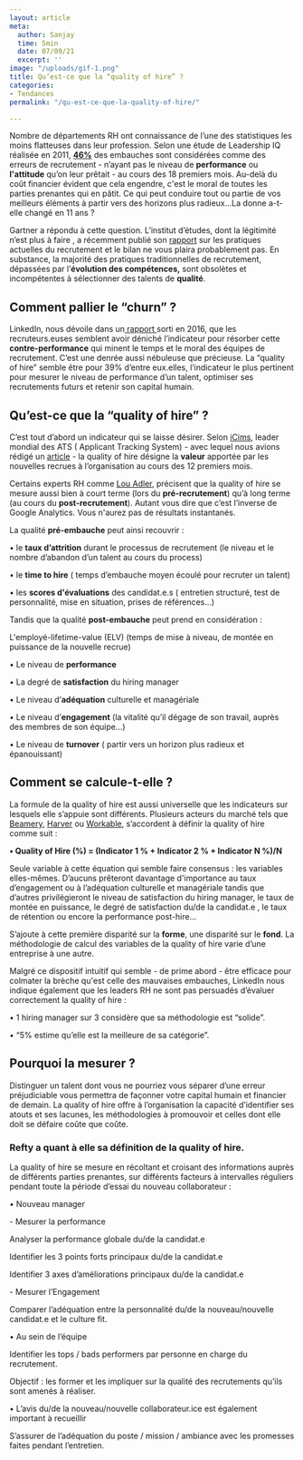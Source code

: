 ```yaml
---
layout: article
meta:
  author: Sanjay
  time: 5min
  date: 07/09/21
  excerpt: ''
image: "/uploads/gif-1.png"
title: Qu’est-ce que la “quality of hire” ?
categories:
- Tendances
permalink: "/qu-est-ce-que-la-quality-of-hire/"

---
```

Nombre de départements RH ont connaissance de l’une des statistiques les moins flatteuses dans leur profession. Selon une étude de Leadership IQ réalisée en 2011, [ **46%**](https://www.leadershipiq.com/blogs/leadershipiq/35354241-why-new-hires-fail-emotional-intelligence-vs-skills) des embauches sont considérées comme des erreurs de recrutement - n’ayant pas le niveau de **performance** ou **l'attitude** qu’on leur prêtait - au cours des 18 premiers mois. Au-delà du coût financier évident que cela engendre, c'est le moral de toutes les parties prenantes qui en pâtit.  Ce qui peut conduire tout ou partie de vos meilleurs éléments  à partir vers des horizons plus radieux...La donne a-t-elle changé en 11 ans ?

Gartner a répondu à cette question. L’institut d’études,  dont la légitimité n’est plus à faire , a récemment publié son [rapport](https://www.gartner.com/en/human-resources/insights/redesign-your-recruiting-strategy) sur les pratiques actuelles du recrutement et le bilan ne vous plaira probablement pas. En substance, la majorité des pratiques traditionnelles de recrutement, dépassées par l’**évolution des compétences,** sont obsolètes et incompétentes à sélectionner des talents de **qualité**.

## Comment pallier le “churn” ?

LinkedIn, nous dévoile dans un[ rapport ](https://business.linkedin.com/content/dam/business/talent-solutions/global/en_us/c/pdfs/GRT16_GlobalRecruiting_100815.pdf)sorti en 2016,  que les recruteurs.euses semblent avoir déniché l’indicateur pour résorber cette **contre-performance** qui minent le temps et le moral des équipes de recrutement. C’est une denrée aussi nébuleuse que précieuse. La “quality of hire” semble être pour 39% d’entre eux.elles, l’indicateur le plus pertinent pour mesurer le niveau de performance d’un talent, optimiser ses recrutements futurs et retenir son capital humain.

## Qu’est-ce que la “quality of hire” ?

C’est tout d’abord un indicateur qui se laisse désirer. Selon [iCims](https://www.icims.com/glossary/recruiting-metrics/#6), leader mondial des ATS ( Applicant Tracking System) - avec lequel nous avions rédigé un [article](https://blog.refty.co/recruteur-un-poste-de-reve/) - la quality of hire désigne la **valeur** apportée par les nouvelles recrues à l’organisation au cours des 12 premiers mois.

Certains experts RH comme [Lou Adler](https://www.inc.com/lou-adler/use-the-magic-card-to-measure-and-maximize-quality-of-hire.html), précisent que la quality of hire se mesure aussi bien à court terme (lors du **pré-recrutement**)  qu’à long terme (au cours du **post-recrutement**). Autant vous dire que c’est l’inverse de Google Analytics. Vous n'aurez pas de résultats instantanés.

La qualité **pré-embauche** peut ainsi recouvrir :

• le **taux d’attrition** durant le processus de recrutement (le niveau et le nombre d’abandon d’un talent au cours du process)

• le **time to hire** ( temps d’embauche moyen écoulé pour recruter un talent)

• les **scores d'évaluations** des candidat.e.s ( entretien structuré, test de personnalité, mise en situation, prises de références…)

Tandis que la qualité **post-embauche** peut prend en considération :

L'employé-lifetime-value (ELV)  (temps de mise à niveau, de montée en puissance de la nouvelle recrue)

• Le niveau de **performance**

• La degré de **satisfaction** du hiring manager

• Le niveau d’**adéquation** culturelle et managériale

• Le niveau d’**engagement** (la vitalité qu’il dégage de son travail, auprès des membres de son équipe…)

• Le niveau de **turnover** ( partir vers un horizon plus radieux et épanouissant)

## Comment se calcule-t-elle ?

La formule de la quality of hire est aussi universelle que les indicateurs  sur lesquels elle s’appuie sont différents. Plusieurs acteurs du marché tels que [Beamery](https://beamery.com/resources/blogs/quality-of-hire-the-5-best-ways-to-measure-recruitments-golden-metric), [Harver](https://harver.com/blog/quality-of-hire/#EngagementSurvey) ou [Workable](https://resources.workable.com/tutorial/quality-of-hire), s’accordent à définir la quality of hire comme suit :

**• Quality of Hire (%) = (Indicator 1 % + Indicator 2 % + Indicator N %)/N**

Seule variable à cette équation qui semble faire consensus : les variables elles-mêmes. D’aucuns prêteront davantage d'importance au taux d’engagement ou à l’adéquation culturelle et managériale tandis que d’autres privilégieront le niveau de satisfaction du hiring manager, le taux de montée en puissance, le degré de satisfaction du/de la candidat.e , le taux de rétention ou encore la performance post-hire...

S’ajoute à cette première disparité sur la **forme**, une disparité sur le **fond**. La méthodologie de calcul des variables de la quality of hire varie d’une entreprise à une autre.

Malgré ce dispositif intuitif qui semble - de prime abord - être efficace pour colmater la brèche qu'est celle des mauvaises embauches, LinkedIn nous indique également que les leaders RH ne sont pas persuadés d’évaluer correctement la quality of hire :

• 1 hiring manager sur 3 considère que sa méthodologie est “solide”.

• “5% estime qu’elle est la meilleure de sa catégorie”.

## Pourquoi la mesurer ?

Distinguer un talent dont vous ne pourriez vous séparer d’une erreur préjudiciable vous permettra de façonner votre  capital humain et financier de demain. La quality of hire offre à l’organisation la capacité d’identifier ses atouts et ses lacunes, les méthodologies à promouvoir et celles dont elle doit se défaire coûte que coûte.

### Refty a quant à elle sa définition de la quality of hire.

La quality of hire se mesure en récoltant et croisant des informations auprès de différents parties prenantes, sur différents facteurs à intervalles réguliers pendant toute la période d’essai du nouveau collaborateur :

• Nouveau manager

\- Mesurer la performance

Analyser la performance globale du/de la candidat.e

Identifier les 3 points forts principaux du/de la candidat.e

Identifier 3 axes d’améliorations principaux du/de la candidat.e

\- Mesurer l’Engagement

Comparer l’adéquation entre la personnalité du/de la nouveau/nouvelle candidat.e et  le culture fit.

• Au sein de l’équipe

Identifier les tops / bads performers par personne en charge du recrutement.

Objectif : les former et les impliquer sur la qualité des recrutements qu’ils sont amenés à réaliser.

• L’avis du/de la nouveau/nouvelle collaborateur.ice est également important à recueillir

S’assurer de l’adéquation du poste / mission / ambiance avec les promesses faites pendant l’entretien.